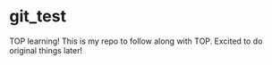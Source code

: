 # git_test
TOP learning!
This is my repo to follow along with TOP. Excited to do original things later!